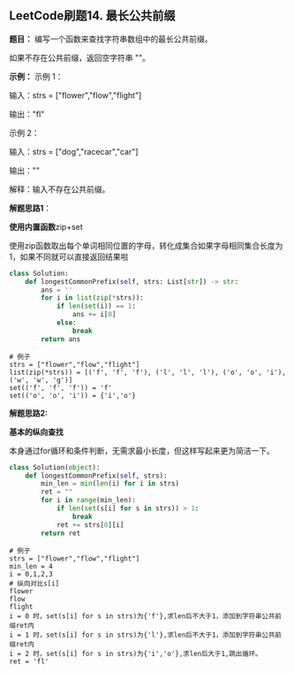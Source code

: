 ## LeetCode刷题14. 最长公共前缀

**题目：**
编写一个函数来查找字符串数组中的最长公共前缀。

如果不存在公共前缀，返回空字符串 ""。

**示例：**
示例 1：

输入：strs = ["flower","flow","flight"]

输出："fl"

示例 2：

输入：strs = ["dog","racecar","car"]

输出：""

解释：输入不存在公共前缀。

**解题思路1**：

**使用内置函数**zip+set

使用zip函数取出每个单词相同位置的字母，转化成集合如果字母相同集合长度为1，如果不同就可以直接返回结果啦

```python
class Solution:
    def longestCommonPrefix(self, strs: List[str]) -> str:
        ans = ''
        for i in list(zip(*strs)):
            if len(set(i)) == 1:
                ans += i[0]
            else:
                break
        return ans

```

```
# 例子
strs = ["flower","flow","flight"]
list(zip(*strs)) = [('f', 'f', 'f'), ('l', 'l', 'l'), ('o', 'o', 'i'), ('w', 'w', 'g')]
set(('f', 'f', 'f')) = 'f'
set(('o', 'o', 'i')) = {'i','o'}
```



**解题思路2:**

**基本的纵向查找**

本身通过for循环和条件判断，无需求最小长度，但这样写起来更为简洁一下。

```python
class Solution(object):
    def longestCommonPrefix(self, strs):
        min_len = min(len(i) for i in strs)
        ret = ""
        for i in range(min_len):
            if len(set(s[i] for s in strs)) > 1:
                break
            ret += strs[0][i]
        return ret
```

```
# 例子
strs = ["flower","flow","flight"]
min_len = 4
i = 0,1,2,3
# 纵向对比s[i]
flower
flow
flight
i = 0 时，set(s[i] for s in strs)为{'f'},求len后不大于1，添加到字符串公共前缀ret内
i = 1 时，set(s[i] for s in strs)为{'l'},求len后不大于1，添加到字符串公共前缀ret内
i = 2 时，set(s[i] for s in strs)为{'i','o'},求len后大于1,跳出循环。
ret = 'fl'
```

